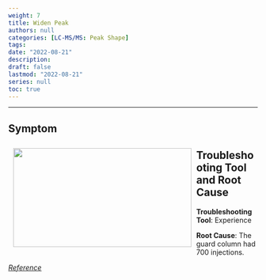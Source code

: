 ```yaml
---
weight: 7
title: Widen Peak
authors: null
categories: [LC-MS/MS: Peak Shape]
tags: 
date: "2022-08-21"
description:  
draft: false
lastmod: "2022-08-21"
series: null
toc: true
---
```




<!--more-->
---

## Symptom
<div class = "row">
<img width ="360" height= "200" src = "/docs/images/Screenshot 2022-08-18 154827.png" style ="float: left" HSPACE="10" VSPACE="10"/>
</div>

## Troubleshooting Tool and Root Cause

<div class = "row">

<b>Troubleshooting Tool</b>: Experience  

<b>Root Cause</b>: The guard column had 700 injections.  

</div>

[*Reference*]()  